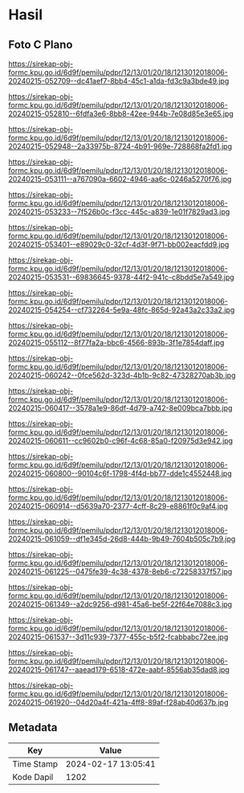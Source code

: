 # Hasil

## Foto C Plano

https://sirekap-obj-formc.kpu.go.id/6d9f/pemilu/pdpr/12/13/01/20/18/1213012018006-20240215-052709--dc41aef7-8bb4-45c1-a1da-fd3c9a3bde49.jpg

https://sirekap-obj-formc.kpu.go.id/6d9f/pemilu/pdpr/12/13/01/20/18/1213012018006-20240215-052810--6fdfa3e6-8bb8-42ee-944b-7e08d85e3e65.jpg

https://sirekap-obj-formc.kpu.go.id/6d9f/pemilu/pdpr/12/13/01/20/18/1213012018006-20240215-052948--2a33975b-8724-4b91-969e-728868fa2fd1.jpg

https://sirekap-obj-formc.kpu.go.id/6d9f/pemilu/pdpr/12/13/01/20/18/1213012018006-20240215-053111--a767090a-6602-4946-aa6c-0246a5270f76.jpg

https://sirekap-obj-formc.kpu.go.id/6d9f/pemilu/pdpr/12/13/01/20/18/1213012018006-20240215-053233--7f526b0c-f3cc-445c-a839-1e01f7829ad3.jpg

https://sirekap-obj-formc.kpu.go.id/6d9f/pemilu/pdpr/12/13/01/20/18/1213012018006-20240215-053401--e89029c0-32cf-4d3f-9f71-bb002eacfdd9.jpg

https://sirekap-obj-formc.kpu.go.id/6d9f/pemilu/pdpr/12/13/01/20/18/1213012018006-20240215-053531--69836645-9378-44f2-941c-c8bdd5e7a549.jpg

https://sirekap-obj-formc.kpu.go.id/6d9f/pemilu/pdpr/12/13/01/20/18/1213012018006-20240215-054254--cf732264-5e9a-48fc-865d-92a43a2c33a2.jpg

https://sirekap-obj-formc.kpu.go.id/6d9f/pemilu/pdpr/12/13/01/20/18/1213012018006-20240215-055112--8f77fa2a-bbc6-4566-893b-3f1e7854daff.jpg

https://sirekap-obj-formc.kpu.go.id/6d9f/pemilu/pdpr/12/13/01/20/18/1213012018006-20240215-060242--0fce562d-323d-4b1b-9c82-47328270ab3b.jpg

https://sirekap-obj-formc.kpu.go.id/6d9f/pemilu/pdpr/12/13/01/20/18/1213012018006-20240215-060417--3578a1e9-86df-4d79-a742-8e009bca7bbb.jpg

https://sirekap-obj-formc.kpu.go.id/6d9f/pemilu/pdpr/12/13/01/20/18/1213012018006-20240215-060611--cc9602b0-c96f-4c68-85a0-f20975d3e942.jpg

https://sirekap-obj-formc.kpu.go.id/6d9f/pemilu/pdpr/12/13/01/20/18/1213012018006-20240215-060800--90104c6f-1798-4f4d-bb77-dde1c4552448.jpg

https://sirekap-obj-formc.kpu.go.id/6d9f/pemilu/pdpr/12/13/01/20/18/1213012018006-20240215-060914--d5639a70-2377-4cff-8c29-e8861f0c9af4.jpg

https://sirekap-obj-formc.kpu.go.id/6d9f/pemilu/pdpr/12/13/01/20/18/1213012018006-20240215-061059--df1e345d-26d8-444b-9b49-7604b505c7b9.jpg

https://sirekap-obj-formc.kpu.go.id/6d9f/pemilu/pdpr/12/13/01/20/18/1213012018006-20240215-061225--0475fe39-4c38-4378-8eb6-c72258337f57.jpg

https://sirekap-obj-formc.kpu.go.id/6d9f/pemilu/pdpr/12/13/01/20/18/1213012018006-20240215-061349--a2dc9256-d981-45a6-be5f-22f64e7088c3.jpg

https://sirekap-obj-formc.kpu.go.id/6d9f/pemilu/pdpr/12/13/01/20/18/1213012018006-20240215-061537--3d11c939-7377-455c-b5f2-fcabbabc72ee.jpg

https://sirekap-obj-formc.kpu.go.id/6d9f/pemilu/pdpr/12/13/01/20/18/1213012018006-20240215-061747--aaead179-6518-472e-aabf-8556ab35dad8.jpg

https://sirekap-obj-formc.kpu.go.id/6d9f/pemilu/pdpr/12/13/01/20/18/1213012018006-20240215-061920--04d20a4f-421a-4ff8-89af-f28ab40d637b.jpg


## Metadata

| Key        | Value               |
| ---------- | ------------------- |
| Time Stamp | 2024-02-17 13:05:41 |
| Kode Dapil | 1202                |



